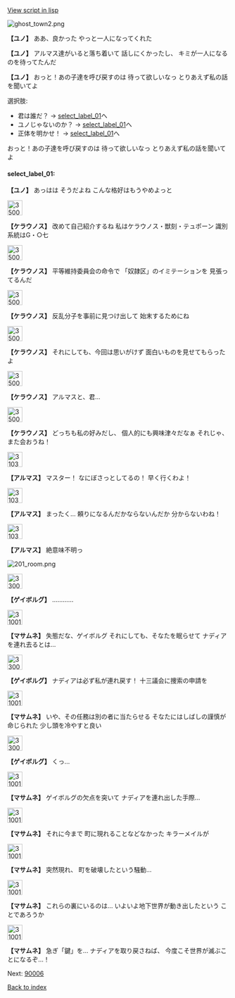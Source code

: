 [View script in lisp](../scripts/100205061.txt)

![ghost_town2.png](../images/backgrounds/ghost_town2.png)

**【ユノ】**
ああ、良かった
やっと一人になってくれた

**【ユノ】**
アルマス達がいると落ち着いて
話しにくかったし、
キミが一人になるのを待ってたんだ

**【ユノ】**
おっと！あの子達を呼び戻すのは
待って欲しいなっ
とりあえず私の話を聞いてよ

選択肢:
- 君は誰だ？ → [select_label_01](#select_label_01)へ
- ユノじゃないのか？ → [select_label_01](#select_label_01)へ
- 正体を明かせ！ → [select_label_01](#select_label_01)へ

おっと！あの子達を呼び戻すのは
待って欲しいなっ
とりあえず私の話を聞いてよ

#### select_label_01:

**【ユノ】**
あっはは
そうだよね
こんな格好はもうやめよっと

<img src="../images/units/3500111.png" alt="3500111.png" height="34"/>

**【ケラウノス】**
改めて自己紹介するね
私はケラウノス・獣刻・テュポーン
識別系統はG・○七

<img src="../images/units/3500111.png" alt="3500111.png" height="34"/>

**【ケラウノス】**
平等維持委員会の命令で
「奴隷区」のイミテーションを
見張ってるんだ

<img src="../images/units/3500111.png" alt="3500111.png" height="34"/>

**【ケラウノス】**
反乱分子を事前に見つけ出して
始末するためにね

<img src="../images/units/3500111.png" alt="3500111.png" height="34"/>

**【ケラウノス】**
それにしても、今回は思いがけず
面白いものを見せてもらったよ

<img src="../images/units/3500111.png" alt="3500111.png" height="34"/>

**【ケラウノス】**
アルマスと、君…

<img src="../images/units/3500111.png" alt="3500111.png" height="34"/>

**【ケラウノス】**
どっちも私の好みだし、
個人的にも興味津々だなぁ
それじゃ、また会おうね！

<img src="../images/units/3103811.png" alt="3103811.png" height="34"/>

**【アルマス】**
マスター！
なにぼさっとしてるの！
早く行くわよ！

<img src="../images/units/3103811.png" alt="3103811.png" height="34"/>

**【アルマス】**
まったく…
頼りになるんだかならないんだか
分からないわね！

<img src="../images/units/3103811.png" alt="3103811.png" height="34"/>

**【アルマス】**
絶意味不明っ

![201_room.png](../images/backgrounds/201_room.png)

<img src="../images/units/3300711.png" alt="3300711.png" height="34"/>

**【ゲイボルグ】**
…………

<img src="../images/units/3100111.png" alt="3100111.png" height="34"/>

**【マサムネ】**
失態だな、ゲイボルグ
それにしても、そなたを眠らせて
ナディアを連れ去るとは…

<img src="../images/units/3300711.png" alt="3300711.png" height="34"/>

**【ゲイボルグ】**
ナディアは必ず私が連れ戻す！
十三議会に捜索の申請を

<img src="../images/units/3100111.png" alt="3100111.png" height="34"/>

**【マサムネ】**
いや、その任務は別の者に当たらせる
そなたにはしばしの謹慎が命じられた
少し頭を冷やすと良い

<img src="../images/units/3300711.png" alt="3300711.png" height="34"/>

**【ゲイボルグ】**
くっ…

<img src="../images/units/3100111.png" alt="3100111.png" height="34"/>

**【マサムネ】**
ゲイボルグの欠点を突いて
ナディアを連れ出した手際…

<img src="../images/units/3100111.png" alt="3100111.png" height="34"/>

**【マサムネ】**
それに今まで
町に現れることなどなかった
キラーメイルが

<img src="../images/units/3100111.png" alt="3100111.png" height="34"/>

**【マサムネ】**
突然現れ、
町を破壊したという騒動…

<img src="../images/units/3100111.png" alt="3100111.png" height="34"/>

**【マサムネ】**
これらの裏にいるのは…
いよいよ地下世界が動き出したという
ことであろうか

<img src="../images/units/3100111.png" alt="3100111.png" height="34"/>

**【マサムネ】**
急ぎ「鍵」を…
ナディアを取り戻さねば、
今度こそ世界が滅ぶことになるぞ…！

Next: [90006](90006.md)

[Back to index](index.md)
